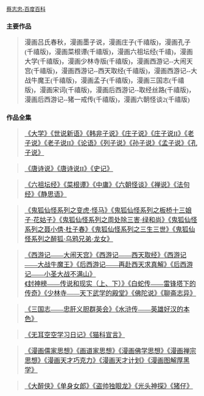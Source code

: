 <style scoped>
blockquote{font-size:17px;color:#37373a;font-family:微软雅黑;}
* {font-family: cursive;}
.content:not(.custom){max-width:100%;background: #fafafa;}
</style>

[蔡志忠-百度百科](https://baike.baidu.com/item/%E8%94%A1%E5%BF%97%E5%BF%A0/3403)

### 主要作品
>漫画吕氏春秋，漫画墨子说，漫画庄子(千禧版)，漫画孔子(千禧版)，漫画菜根谭(千禧版)，漫画六祖坛经(千禧)，漫画大学(千禧版)，漫画少林寺版(千禧版)，漫画西游记--大闹天宫(千禧版)，漫画西游记--西天取经(千禧版)，漫画西游记--大战牛魔王(千禧版)，漫画孟子(千禧版)，漫画三国志(千禧版)，漫画宋词(千禧版)，漫画后西游记--取经丝路(千禧版)，漫画后西游记--猪一戒传(千禧版)，漫画六朝怪谈2(千禧版)

### 作品全集
>[《大学》]()[《世说新语》]()[《韩非子说》]()[《庄子说》]()[《庄子说II》]()[《老子说》]()[《老子说II》]()[《论语》]()[《列子说》]()[《孙子说》]()[《孟子说》]()[《孔子说》]()

>[《唐诗说》]()[《唐诗说II》]()[《史记》]()

>[《六祖坛经》]()[《菜根谭》]()[《中庸》]()[《六朝怪谈》]()[《禅说》]()[《法句经》]()[《静思语》]()

>[《鬼狐仙怪系列之变虎·怪马》]()[《鬼狐仙怪系列之板桥十三娘子·花姑子》]()[《鬼狐仙怪系列之周处除三害·绿和尚》]()[《鬼狐仙怪系列之聂小倩·杜子春》]()[《鬼狐仙怪系列之三生三世》]()[《鬼狐仙怪系列之醉狐·乌鸦兄弟·龙女》]()

>[《西游记——大闹天宫》]()[《西游记——西天取经》]()[《西游记——大战牛魔王》]()[《后西游记——再赴西天求真解》]()[《后西游记——小圣大战不满山》]()[《封神榜——传说和现实（上、下）》]()[《白蛇传——雷锋塔下的传奇》]()[《少林寺——天下武学的殿堂》]()[《佛陀说》]()[《聊斋志异》]()

>[《三国志——忠肝义胆群英会》]()[《水浒传——英雄好汉的本色》]()

>[《无耳空空学习日记》]()[《猫科宣言》]()


>[《漫画儒家思想》]()[《画道家思想》]()[《漫画佛学思想》]()[《漫画禅宗思想》]()[《漫画天才巧克力》]()[《漫画天才计划》]()[《漫画图解厚黑学》]()

>[《大醉侠》]()[《单身女郎》]()[《盗帅独眼龙》]()[《光头神探》]()[《猪仔》]()

